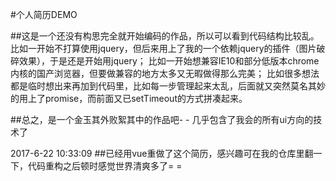 #个人简历DEMO

##这是一个还没有构思完全就开始编码的作品，所以可以看到代码结构比较乱。
比如一开始不打算使用jquery，但后来用上了我的一个依赖jquery的插件（图片破碎效果），于是还是开始用jquery；
比如一开始想兼容IE10和部分低版本chrome内核的国产浏览器，但要做兼容的地方太多又无暇做得那么完美；
比如很多想法都是临时想出来再加到代码里，比如每一步管理起来太乱，后面就又突然莫名其妙的用上了promise，而前面又已setTimeout的方式拼凑起来。

##总之，是一个金玉其外败絮其中的作品吧- - 几乎包含了我会的所有ui方向的技术了

2017-6-22 10:33:09
##已经用vue重做了这个简历，感兴趣可在我的仓库里翻一下，代码重构之后顿时感觉世界清爽多了= =